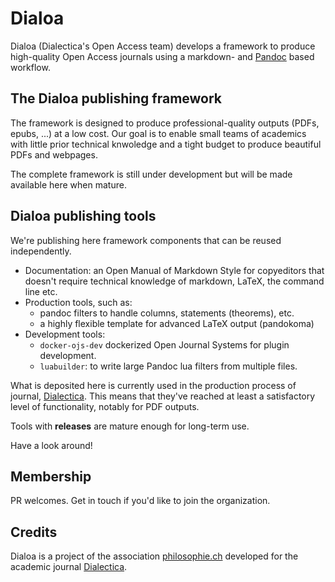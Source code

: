 Dialoa
======

Dialoa (Dialectica's Open Access team) develops a framework 
to produce high-quality Open Access journals 
using a markdown- and [Pandoc](https://pandoc.org/) based workflow.

The Dialoa publishing framework
-------------------------------

The framework is designed to produce professional-quality
outputs (PDFs, epubs, ...) at a low cost. Our goal is to enable
small teams of academics with little prior technical knwoledge
and a tight budget to produce beautiful PDFs and webpages.

The complete framework is still under development but will 
be made available here when mature. 

Dialoa publishing tools
-----------------------

We're publishing here framework components that can be reused
independently. 

* Documentation: an Open Manual of Markdown Style for 
  copyeditors that doesn't require
  technical knowledge of markdown, LaTeX, the command line etc.
* Production tools, such as:
  * pandoc filters to handle columns, statements (theorems), etc.
  * a highly flexible template for advanced LaTeX output (pandokoma)
* Development tools:
  * `docker-ojs-dev` dockerized Open Journal Systems for plugin 
    development.
  * `luabuilder`: to write large Pandoc lua filters from multiple
    files.

What is deposited here is currently used in the production
process of journal, [Dialectica](https://dialectica.philsoophie.ch).
This means that they've reached at least a satisfactory level
of functionality, notably for PDF outputs.

Tools with __releases__ are mature enough for long-term use.

Have a look around! 

## Membership

PR welcomes. Get in touch if you'd like to join the organization.

## Credits

Dialoa is a project of the association [philosophie.ch](https://philosophie.ch)
developed for the academic journal [Dialectica](https://dialectica.philsoophie.ch).

